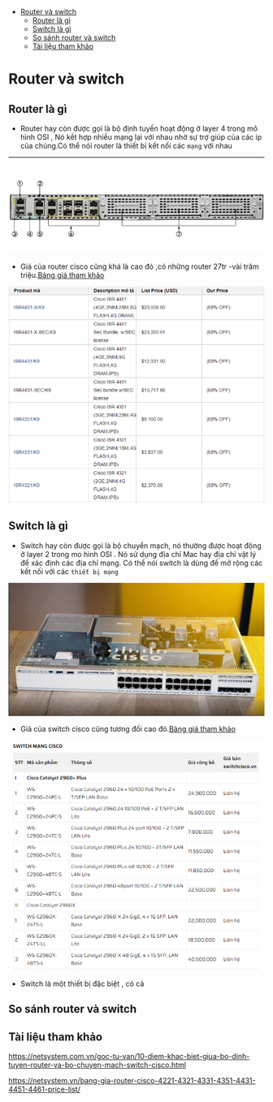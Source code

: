 - [Router và switch](#router-và-switch)
  - [Router là gì](#router-là-gì)
  - [Switch là gì](#switch-là-gì)
  - [So sánh router và switch](#so-sánh-router-và-switch)
  - [Tài liệu tham khảo](#tài-liệu-tham-khảo)

# Router và switch
## Router là gì
- Router hay còn được gọi là bộ định tuyến hoạt động ở layer 4 trong mô hình OSI , Nó kết hợp nhiều mạng lại với nhau nhờ sự trợ giúp của các ip của chúng.Có thể nói router là thiết bị kết nối các `mạng` với nhau

![Alt](/thuctap/anh/Screenshot_34.png)
- Giá của router cisco cũng khá là cao đó ,có những router 27tr -vài trăm triệu.[Bảng giá tham khảo](https://netsystem.vn/bang-gia-router-cisco-4221-4321-4331-4351-4431-4451-4461-price-list/)

![Alt](/thuctap/anh/Screenshot_33.png)


## Switch là gì
- Switch hay còn được gọi là bộ chuyển mạch, nó thường được hoạt động ở layer 2 trong mo hình OSI . Nó sử dụng địa chỉ Mac hay địa chỉ vật lý để xác định các địa chỉ mạng. Có thể nói switch là dùng để mở rộng các kết nối với các `thiết bị mạng`

![Alt](/thuctap/anh/Screenshot_35.png)

- Giá của switch cisco cũng tương đối cao đó.[Bảng giá tham khảo](https://switchcisco.vn/Bao-gia.html)

![Alt](/thuctap/anh/Screenshot_36.png)

- Switch là một thiết bị đặc biệt , có cả



## So sánh router và switch


## Tài liệu tham khảo



https://netsystem.com.vn/goc-tu-van/10-diem-khac-biet-giua-bo-dinh-tuyen-router-va-bo-chuyen-mach-switch-cisco.html

https://netsystem.vn/bang-gia-router-cisco-4221-4321-4331-4351-4431-4451-4461-price-list/